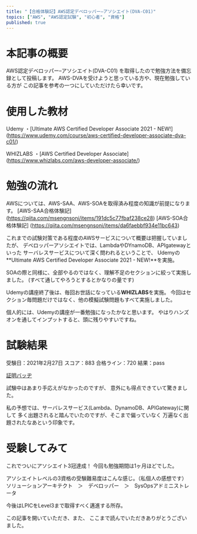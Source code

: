 ```yaml
---
title: "【合格体験記】AWS認定デベロッパー–アソシエイト(DVA-C01)"
topics: ["AWS", "AWS認定試験", "初心者", "資格"]
published: true
---
```


# 本記事の概要
AWS認定デベロッパー–アソシエイト(DVA-C01) を取得したので勉強方法を備忘録として投稿します。
AWS-DVAを受けようと思っている方や、現在勉強している方が
この記事を参考の一つにしていただけたら幸いです。

# 使用した教材
Udemy
・[Ultimate AWS Certified Developer Associate 2021 - NEW!] (https://www.udemy.com/course/aws-certified-developer-associate-dva-c01/)

WHIZLABS
・[AWS Certified Developer Associate] (https://www.whizlabs.com/aws-developer-associate/)

# 勉強の流れ
AWSについては、AWS-SAA、AWS-SOAを取得済み程度の知識が前提になります。
[AWS-SAA合格体験記] (https://qiita.com/msengnsoni/items/191dc5c77fbaf238ce28)
[AWS-SOA合格体験記] (https://qiita.com/msengnsoni/items/da6faebbf934e11bc643)

これまでの試験対策である程度のAWSサービスについて概要は把握していましたが、
デベロッパーアソシエイトでは、LambdaやDYnamoDB、APIgatewayといった
サーバレスサービスについて深く問われるということで、
Udemyの**Ultimate AWS Certified Developer Associate 2021 - NEW!**を実施。

SOAの際と同様に、全部やるのではなく、理解不足のセクションに絞って実施しました。
(すべて通してやろうとするとかなりの量です)

Udemyの講座終了後は、毎回お世話になっている**WHIZLABS**を実施。
今回はセクション毎問題だけではなく、他の模擬試験問題もすべて実施しました。

個人的には、Udemyの講座が一番勉強になったかなと思います。
やはりハンズオンを通してインプットすると、頭に残りやすいですね。

# 試験結果

受験日：2021年2月27日
スコア：883
合格ライン：720
結果：pass

[証明バッヂ](https://www.credly.com/badges/44823518-5c82-4627-99db-ed3e8a4a5320/public_url)

試験中はあまり手応えがなかったのですが、
意外にも得点できていて驚きました。

私の予想では、サーバレスサービス(Lambda、DynamoDB、APIGateway)に関して
多く出題されると踏んでいたのですが、そこまで偏っていなく
万遍なく出題されたなあという印象です。




# 受験してみて
これでついにアソシエイト3冠達成！
今回も勉強期間は1ヶ月ほどでした。

アソシエイトレベルの3資格の受験難易度はこんな感じ。（私個人の感想です）
ソリューションアーキテクト　＞　デベロッパー　＞　SysOpsアドミニストレータ



今後はLPICをLevel3まで取得すべく邁進する所存。


この記事を開いていただき、また、
ここまで読んでいただきありがとうございました。